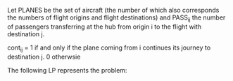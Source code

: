 Let PLANES be the set of aircraft (the number of which also corresponds the numbers of flight origins and flight destinations) 
and PASS<sub>ij</sub> the number of passengers transferring at the hub from origin i to the flight with destination j. 

cont<sub>ij</sub> = 1 if and only if the plane coming from i continues its journey to destination j. 
                    0 otherwsie
              
The following LP represents the problem:
